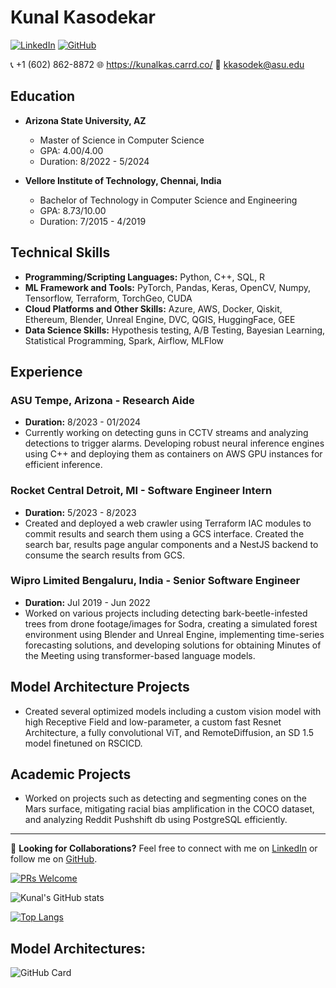 <!--
**gremlin97/gremlin97** is a ✨ _special_ ✨ repository because its `README.md` (this file) appears on your GitHub profile.

Here are some ideas to get you started:

- 🔭 I’m currently working on ...
- 🌱 I’m currently learning ...
- 👯 I’m looking to collaborate on ...
- 🤔 I’m looking for help with ...
- 💬 Ask me about ...
- 📫 How to reach me: ...
- 😄 Pronouns: ...
- ⚡ Fun fact: ...
-->

# Kunal Kasodekar
[![LinkedIn](https://img.shields.io/badge/LinkedIn-Connect-blue)](https://www.linkedin.com/in/kunalkas/)
[![GitHub](https://img.shields.io/badge/GitHub-Follow-green)](https://github.com/gremlin97)

📞 +1 (602) 862-8872 
🌐 https://kunalkas.carrd.co/
📧 kkasodek@asu.edu

## Education
- **Arizona State University, AZ**
  - Master of Science in Computer Science
  - GPA: 4.00/4.00
  - Duration: 8/2022 - 5/2024

- **Vellore Institute of Technology, Chennai, India**
  - Bachelor of Technology in Computer Science and Engineering
  - GPA: 8.73/10.00
  - Duration: 7/2015 - 4/2019

## Technical Skills
- **Programming/Scripting Languages:** Python, C++, SQL, R
- **ML Framework and Tools:** PyTorch, Pandas, Keras, OpenCV, Numpy, Tensorflow, Terraform, TorchGeo, CUDA
- **Cloud Platforms and Other Skills:** Azure, AWS, Docker, Qiskit, Ethereum, Blender, Unreal Engine, DVC, QGIS, HuggingFace, GEE
- **Data Science Skills:** Hypothesis testing, A/B Testing, Bayesian Learning, Statistical Programming, Spark, Airflow, MLFlow

## Experience
### ASU Tempe, Arizona - Research Aide
- **Duration:** 8/2023 - 01/2024
- Currently working on detecting guns in CCTV streams and analyzing detections to trigger alarms. Developing robust neural inference engines using C++ and deploying them as containers on AWS GPU instances for efficient inference.
  
### Rocket Central Detroit, MI - Software Engineer Intern
- **Duration:** 5/2023 - 8/2023
- Created and deployed a web crawler using Terraform IAC modules to commit results and search them using a GCS interface. Created the search bar, results page angular components and a NestJS backend to consume the search results from GCS.

### Wipro Limited Bengaluru, India - Senior Software Engineer
- **Duration:** Jul 2019 - Jun 2022
- Worked on various projects including detecting bark-beetle-infested trees from drone footage/images for Sodra, creating a simulated forest environment using Blender and Unreal Engine, implementing time-series forecasting solutions, and developing solutions for obtaining Minutes of the Meeting using transformer-based language models.

## Model Architecture Projects
- Created several optimized models including a custom vision model with high Receptive Field and low-parameter, a custom fast Resnet Architecture, a fully convolutional ViT, and RemoteDiffusion, an SD 1.5 model finetuned on RSCICD.

## Academic Projects
- Worked on projects such as detecting and segmenting cones on the Mars surface, mitigating racial bias amplification in the COCO dataset, and analyzing Reddit Pushshift db using PostgreSQL efficiently.

---

🚀 **Looking for Collaborations?** Feel free to connect with me on [LinkedIn](https://www.linkedin.com/in/kunalkas/) or follow me on [GitHub](https://github.com/gremlin97).

[![PRs Welcome](https://img.shields.io/badge/PRs-welcome-brightgreen.svg?style=flat-square)](https://github.com/gremlin97)

![Kunal's GitHub stats](https://github-readme-stats.vercel.app/api?username=gremlin97&show_icons=true&theme=radical)

[![Top Langs](https://github-readme-stats.vercel.app/api/top-langs/?username=gremlin97&layout=compact)](https://github.com/gremlin97)

## Model Architectures:
![GitHub Card](https://github-readme-stats.vercel.app/api/pin/?username=gremlin97&repo=EVA-8)
